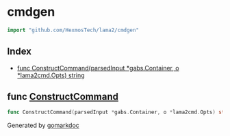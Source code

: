 <!-- Code generated by gomarkdoc. DO NOT EDIT -->

# cmdgen

```go
import "github.com/HexmosTech/lama2/cmdgen"
```

## Index

- [func ConstructCommand(parsedInput *gabs.Container, o *lama2cmd.Opts) string](<#func-constructcommand>)


## func [ConstructCommand](<https://github.com/HexmosTech/Lama2/blob/master/cmdgen/cmdgen.go#L86>)

```go
func ConstructCommand(parsedInput *gabs.Container, o *lama2cmd.Opts) string
```



Generated by [gomarkdoc](<https://github.com/princjef/gomarkdoc>)
